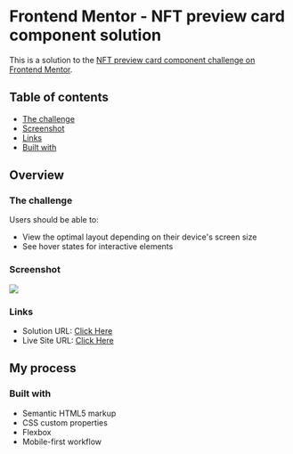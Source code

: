 # Frontend Mentor - NFT preview card component solution

This is a solution to the [NFT preview card component challenge on Frontend Mentor](https://www.frontendmentor.io/challenges/nft-preview-card-component-SbdUL_w0U).

## Table of contents

- [The challenge](#the-challenge)
- [Screenshot](#screenshot)
- [Links](#links)
- [Built with](#built-with)

## Overview

### The challenge

Users should be able to:

- View the optimal layout depending on their device's screen size
- See hover states for interactive elements

### Screenshot

![](https://i.imgur.com/UHJtMNc.png)

### Links

- Solution URL: [Click Here](https://your-solution-url.com)
- Live Site URL: [Click Here](https://eilonk05.github.io/nft-preview-card/)

## My process

### Built with

- Semantic HTML5 markup
- CSS custom properties
- Flexbox
- Mobile-first workflow
